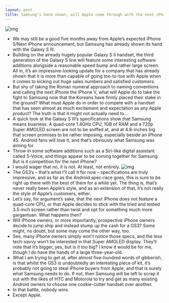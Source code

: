 ```yaml
---
layout: post
title: Samsung's hand shown, will Apple come through with the next iPhone?
---
```

![img](http://media.idownloadblog.com/wp-content/uploads/2012/05/galaxy-s3.jpeg)
* We may still be a good five months away from Apple’s expected iPhone 5/Next iPhone announcement, but Samsung has already shown its hand with the Galaxy S III.
* Building on the already hugely popular Galaxy S II handset, the third generation of the Galaxy S line will feature some interesting software additions alongside a reasonable speed bump and rather large screen. All in, it’s an impressive-looking update for a company that has already shown that it is more than capable of going toe-to-toe with Apple when it comes to kicking out huge sales numbers and satisfied customers.
* But shy of taking the Roman numeral approach to naming conventions and calling the next iPhone the iPhone V, what will Apple do to take the fight to Samsung now that the Koreans have firmly placed their stake in the ground? What must Apple do in order to compete with a handset that has seen almost as much excitement and expectation as any Apple product? The truth is that it might not actually need to…
* A quick look at the Galaxy S III’s specifications show that Samsung means business. A quad-core 1.4GHz CPU, 1GB of RAM and a 720p Super AMOLED screen are not to be sniffed at, and at 4.8-inches big that screen promises to be rather imposing, especially beside an iPhone 4S. Android fans will love it, and that’s obviously what Samsung was aiming for.
* Throw in some software additions such as a Siri-like digital assistant called S-Voice, and things appear to be coming together for Samsung. But is it competition for the next iPhone?
* I would wager that no, it is not. At least, not entirely.
![img](http://media.idownloadblog.com/wp-content/uploads/2012/05/iPhone-5-Liquidmetal-concept-image-004.jpg)
* The GS3’s – that’s what I’ll call it for now – specifications are truly impressive, and as far as the Android spec-race goes, this is sure to be right up there with the best of them for a while yet. The thing is, that’s never really been Apple’s style, and as an extension of that, it’s not really the style of Apple’s customers, either.
* Let’s say, for argument’s sake, that the next iPhone does not feature a quad-core CPU, or that Apple decides to stick with the tried and tested 3.5-inch screen rather than twist and opt for something much more gargantuan. What happens then?
* Will iPhone owners, or more importantly, prospective iPhone owners decide to jump ship and instead stump up the cash for a GS3? Some might, no doubt, but some may come the other way, too.
* See, many iPhone owners simply won’t notice those specs, and the less tech-savvy won’t be interested in that Super AMOLED display. They’ll note that it’s bigger, yes, but is it too big? I know it would be for me, though I do have the hands of a large three-year-old.
* What I am trying to get at, after almost five-hundred words of gibberish, is that whilst the GS3 is undoubtedly an interesting piece of kit, it’s probably not going to steal iPhone buyers from Apple, and that is surely what Samsung needs to do. If not, then Samsung will be left to scrap it out with the likes of HTC and Motorola to try and get as many existing Android owners to choose one cookie-cutter handset over another.
* In that battle, nobody wins.
* Except Apple.

